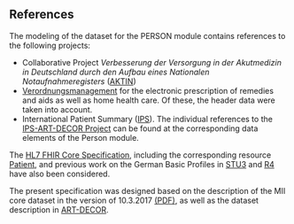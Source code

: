 ## References

The modeling of the dataset for the PERSON module contains references to the following projects:

* Collaborative Project *Verbesserung der Versorgung in der Akutmedizin in Deutschland durch den Aufbau eines Nationalen Notaufnahmeregisters* ([AKTIN](https://art-decor.org/art-decor/decor-project--aktin- ))
* [Verordnungsmanagement](https://art-decor.org/art-decor/decor-project--vomgt-) for the electronic prescription of remedies and aids as well as home health care. Of these, the header data were taken into account.
* International Patient Summary ([IPS](http://international-patient-summary.net/)). The individual references to the [IPS-ART-DECOR Project](https://art-decor.org/art-decor/decor-project--hl7ips-) can be found at the corresponding data elements of the Person module.

The [HL7 FHIR Core Specification](http://hl7.org/fhir/), including the corresponding resource [Patient](http://hl7.org/fhir/patient.html), and previous work on the German Basic Profiles in [STU3](https://simplifier.net/basisprofilde) and [R4](https://simplifier.net/basisprofil-de-r4) have also been considered. 

The present specification was designed based on the description of the MII core dataset in the version of 10.3.2017 [(PDF)](https://www.medizininformatik-initiative.de/sites/default/files/inline-files/MII_04_Kerndatensatz_1-0.pdf), as well as the dataset description in [ART-DECOR](https://art-decor.org/art-decor/decor-project--mide-).

